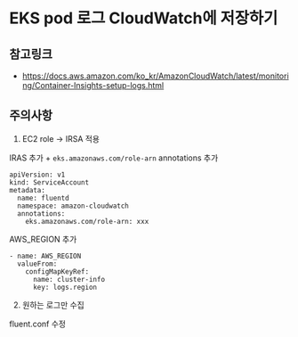 # EKS pod 로그 CloudWatch에 저장하기

## 참고링크

- https://docs.aws.amazon.com/ko_kr/AmazonCloudWatch/latest/monitoring/Container-Insights-setup-logs.html

## 주의사항

1. EC2 role -> IRSA 적용

IRAS 추가 + `eks.amazonaws.com/role-arn` annotations 추가

```
apiVersion: v1
kind: ServiceAccount
metadata:
  name: fluentd
  namespace: amazon-cloudwatch
  annotations:
    eks.amazonaws.com/role-arn: xxx
```

AWS_REGION 추가

```
- name: AWS_REGION
  valueFrom:
    configMapKeyRef:
      name: cluster-info
      key: logs.region
```

2. 원하는 로그만 수집

fluent.conf 수정
